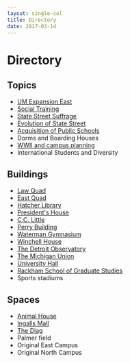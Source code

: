 ```yaml
---
layout: single-col
title: Directory
date: 2017-03-14
---
```


# Directory

## Topics
- [UM Expansion East](essays/um-expansion-east)
- [Social Training](essays/social-training)
- [State Street Suffrage](essays/state-street-suffrage)
- [Evolution of State Street](summaries/evolution-of-state-street)
- [Acquisition of Public Schools](essays/acq-public-schools)
- Dorms and Boarding Houses
- [WWII and campus planning](essays/world-war-two)
- International Students and Diversity

## Buildings
- [Law Quad](essays/law-quad)
- [East Quad](essays/eastquad)
- [Hatcher Library](blurbs/hatcher-library)
- [President's House](blurbs/presidents-house)
- [C.C. Little](blurbs/cclittle)
- [Perry Building](summaries/perrybuilding)
- [Waterman Gymnasium](summaries/watermangymnasium)
- [Winchell House](summaries/winchell-house)
- [The Detroit Observatory](essays/detroit-observatory)
- [The Michigan Union](blurbs/union)
- [University Hall](essays/university-hall)
- [Rackham School of Graduate Studies](blurbs/rackham-school)
- Sports stadiums

## Spaces
- [Animal House](blurbs/zoo)
- [Ingalls Mall](essays/ingalls-mall)
- [The Diag](essays/diag)
- Palmer field
- Original East Campus
- Original North Campus
